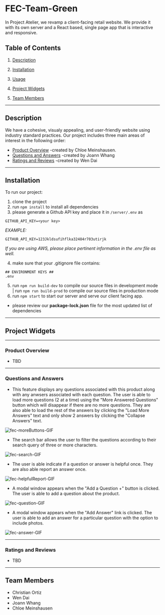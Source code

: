 # FEC-Team-Green
  In Project Atelier, we revamp a client-facing retail website. We provide it with its own server and a React based, single page app that is interactive and responsive.

  ## Table of Contents
  1. <a href='#description'> Description</a>

  2. <a href='#installation'> Installation</a>

  3. <a href='#usage'> Usage</a>

  4. <a href='#project-widgets'> Project Widgets</a>

  5. <a href='#team-members'> Team Members</a>


---
 ## Description
  We have a cohesive, visualy appealing, and user-friendly website using industry standard practices. Our project includes three main areas of interest in the following order:

  - <a href='#product-overview'> Product Overview</a> -created by Chloe Meinshausen.
  - <a href='#questions-and-answers'> Questions and Answers</a>  -created by Joann Whang
  - <a href='#ratings-and-reviews'> Ratings and Reviews</a> -created by Wen Dai

---
  ## Installation
  To run our project:
  1. clone the project
  2. run  `npm install` to install all dependencies
  3. please generate a Github API key and place it in `/server/.env` as
```
GITHUB_API_KEY=<your key>
```
  *EXAMPLE:*
```
GITHUB_API_KEY=123Jkldsufihflka32484r703utirjk
```
  *If you are using AWS, please place pertinent information in the .env file as well.*

  4. make sure that your .gitignore file contains:
```
## ENVIRONMENT KEYS ##
.env
```
  5. run  `npm run build-dev` to compile our source files in development mode | run  `npm run build-prod` to compile our source files in production mode
  6. run  `npm start`  to start our server and serve our client facing app.

  *  please review our **package-lock.json** file for the most updated list of dependencies
---
 ## Project Widgets
---
  ### Product Overview
* TBD
---
  ### Questions and Answers
* This feature displays any questions associated with this product along with any anwsers associated with each question. The user is able to load more questions (2 at a time) using the "More Answered Questions" button which will disappear if there are no more questions. They are also able to load the rest of the answers by clicking the "Load More Answers" text and only show 2 answers by clicking the "Collapse Answers" text. 

![fec-moreButtons-GIF](https://user-images.githubusercontent.com/89096566/174423932-40b9f789-b3e5-4970-94c2-9c7884c4e9ae.gif)

* The search bar allows the user to filter the questions according to their search query of three or more characters. 

![fec-search-GIF](https://user-images.githubusercontent.com/89096566/174423937-2510880e-a260-4c66-9d3d-8942b3f69b60.gif)

* The user is able indicate if a question or answer is helpful once. They are also able report an answer once.

![fec-helpfulReport-GIF](https://user-images.githubusercontent.com/89096566/174423949-1b6951c8-2a40-4c12-807a-63d58bc85c5c.gif)

* A modal window appears when the "Add a Question +" button is clicked. The user is able to add a question about the product.

![fec-question-GIF](https://user-images.githubusercontent.com/89096566/174423957-4c45039d-87c8-4c16-ab3d-939802d3ca94.gif)

* A modal window appears when the "Add Answer" link is clicked. The user is able to add an answer for a particular question with the option to include photos.

![fec-answer-GIF](https://user-images.githubusercontent.com/89096566/174423967-17b0c8cd-4a85-49c8-8142-a9fac38acecc.gif)

---
  ### Ratings and  Reviews
* TBD

---
  ## Team Members

  * Christian Ortiz
  * Wen Dai
  * Joann Whang
  * Chloe Meinshausen
